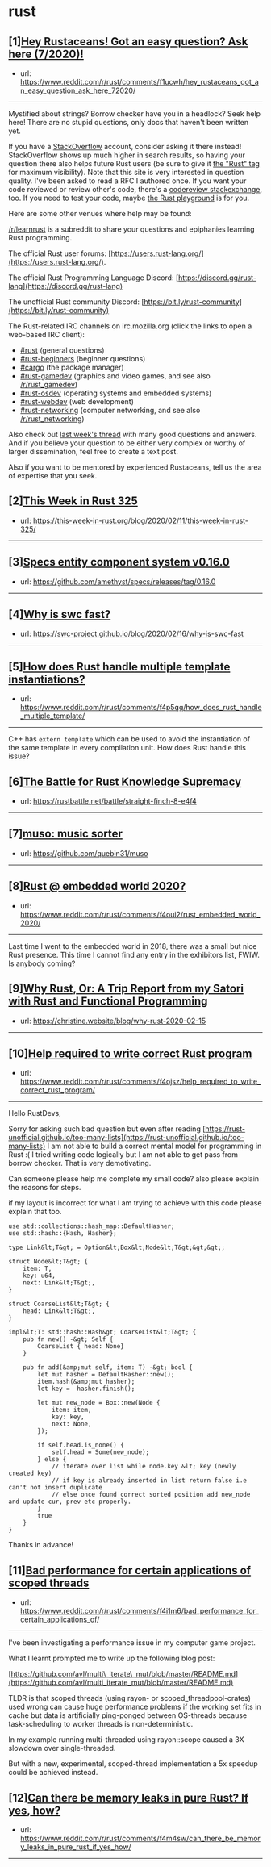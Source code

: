 # rust
## [1][Hey Rustaceans! Got an easy question? Ask here (7/2020)!](https://www.reddit.com/r/rust/comments/f1ucwh/hey_rustaceans_got_an_easy_question_ask_here_72020/)
- url: https://www.reddit.com/r/rust/comments/f1ucwh/hey_rustaceans_got_an_easy_question_ask_here_72020/
---
Mystified about strings? Borrow checker have you in a headlock? Seek help here! There are no stupid questions, only docs that haven't been written yet.

If you have a [StackOverflow](http://stackoverflow.com/) account, consider asking it there instead! StackOverflow shows up much higher in search results, so having your question there also helps future Rust users (be sure to give it [the "Rust" tag](http://stackoverflow.com/questions/tagged/rust) for maximum visibility). Note that this site is very interested in question quality. I've been asked to read a RFC I authored once. If you want your code reviewed or review other's code, there's a [codereview stackexchange](https://codereview.stackexchange.com/questions/tagged/rust), too. If you need to test your code, maybe [the Rust playground](https://play.rust-lang.org) is for you.

Here are some other venues where help may be found:

[/r/learnrust](https://www.reddit.com/r/learnrust) is a subreddit to share your questions and epiphanies learning Rust programming.

The official Rust user forums: [https://users.rust-lang.org/](https://users.rust-lang.org/).

The official Rust Programming Language Discord: [https://discord.gg/rust-lang](https://discord.gg/rust-lang)

The unofficial Rust community Discord: [https://bit.ly/rust-community](https://bit.ly/rust-community)

The Rust-related IRC channels on irc.mozilla.org (click the links to open a web-based IRC client):

 - [#rust](https://chat.mibbit.com/?server=irc.mozilla.org%3A%2B6697&amp;amp;channel=%23rust) (general questions)
 - [#rust-beginners](https://chat.mibbit.com/?server=irc.mozilla.org%3A%2B6697&amp;amp;channel=%23rust-beginners) (beginner questions)
 - [#cargo](https://chat.mibbit.com/?server=irc.mozilla.org%3A%2B6697&amp;amp;channel=%23cargo) (the package manager)
 - [#rust-gamedev](https://chat.mibbit.com/?server=irc.mozilla.org%3A%2B6697&amp;amp;channel=%23rust-gamedev) (graphics and video games, and see also [/r/rust_gamedev](https://www.reddit.com/r/rust_gamedev))
 - [#rust-osdev](https://chat.mibbit.com/?server=irc.mozilla.org%3A%2B6697&amp;amp;channel=%23rust-osdev) (operating systems and embedded systems)
 - [#rust-webdev](https://chat.mibbit.com/?server=irc.mozilla.org%3A%2B6697&amp;amp;channel=%23rust-webdev) (web development)
 - [#rust-networking](https://chat.mibbit.com/?server=irc.mozilla.org%3A%2B6697&amp;amp;channel=%23rust-networking) (computer networking, and see also [/r/rust_networking](https://www.reddit.com/r/rust_networking))

Also check out [last week's thread](https://reddit.com/r/rust/comments/ey2wte/hey_rustaceans_got_an_easy_question_ask_here/) with many good questions and answers. And if you believe your question to be either very complex or worthy of larger dissemination, feel free to create a text post.

Also if you want to be mentored by experienced Rustaceans, tell us the area of expertise that you seek.
## [2][This Week in Rust 325](https://www.reddit.com/r/rust/comments/f3a5hu/this_week_in_rust_325/)
- url: https://this-week-in-rust.org/blog/2020/02/11/this-week-in-rust-325/
---

## [3][Specs entity component system v0.16.0](https://www.reddit.com/r/rust/comments/f4obel/specs_entity_component_system_v0160/)
- url: https://github.com/amethyst/specs/releases/tag/0.16.0
---

## [4][Why is swc fast?](https://www.reddit.com/r/rust/comments/f4nddx/why_is_swc_fast/)
- url: https://swc-project.github.io/blog/2020/02/16/why-is-swc-fast
---

## [5][How does Rust handle multiple template instantiations?](https://www.reddit.com/r/rust/comments/f4p5qq/how_does_rust_handle_multiple_template/)
- url: https://www.reddit.com/r/rust/comments/f4p5qq/how_does_rust_handle_multiple_template/
---
C++ has `extern template` which can be used to avoid the instantiation of the same template in every compilation unit. How does Rust handle this issue?
## [6][The Battle for Rust Knowledge Supremacy](https://www.reddit.com/r/rust/comments/f4gouu/the_battle_for_rust_knowledge_supremacy/)
- url: https://rustbattle.net/battle/straight-finch-8-e4f4
---

## [7][muso: music sorter](https://www.reddit.com/r/rust/comments/f4k6qc/muso_music_sorter/)
- url: https://github.com/quebin31/muso
---

## [8][Rust @ embedded world 2020?](https://www.reddit.com/r/rust/comments/f4oui2/rust_embedded_world_2020/)
- url: https://www.reddit.com/r/rust/comments/f4oui2/rust_embedded_world_2020/
---
Last time I went to the embedded world in 2018, there was a small but nice Rust presence. This time I cannot find any entry in the exhibitors list, FWIW. Is anybody coming?
## [9][Why Rust, Or: A Trip Report from my Satori with Rust and Functional Programming](https://www.reddit.com/r/rust/comments/f4gmzm/why_rust_or_a_trip_report_from_my_satori_with/)
- url: https://christine.website/blog/why-rust-2020-02-15
---

## [10][Help required to write correct Rust program](https://www.reddit.com/r/rust/comments/f4ojsz/help_required_to_write_correct_rust_program/)
- url: https://www.reddit.com/r/rust/comments/f4ojsz/help_required_to_write_correct_rust_program/
---
Hello RustDevs,

Sorry for asking such bad question but even after reading [https://rust-unofficial.github.io/too-many-lists](https://rust-unofficial.github.io/too-many-lists) I am not able to build a correct mental model for programming in Rust :(  I tried writing code logically but I am not able to get pass from borrow checker. That is very demotivating.

Can someone please help me complete my small code? also please explain the reasons for steps.

if my layout is incorrect for what I am trying to achieve with this code please explain that too.

    use std::collections::hash_map::DefaultHasher;
    use std::hash::{Hash, Hasher};
    
    type Link&lt;T&gt; = Option&lt;Box&lt;Node&lt;T&gt;&gt;&gt;;
    
    struct Node&lt;T&gt; {
        item: T,
        key: u64,
        next: Link&lt;T&gt;,
    }
    
    struct CoarseList&lt;T&gt; {
        head: Link&lt;T&gt;,
    }
    
    impl&lt;T: std::hash::Hash&gt; CoarseList&lt;T&gt; {
        pub fn new() -&gt; Self {
            CoarseList { head: None}
        }
    
        pub fn add(&amp;mut self, item: T) -&gt; bool {
            let mut hasher = DefaultHasher::new();
            item.hash(&amp;mut hasher);
            let key =  hasher.finish();
    		
            let mut new_node = Box::new(Node {
                item: item,
                key: key,
                next: None,
            });
    		
            if self.head.is_none() {
                self.head = Some(new_node);
            } else {
    			// iterate over list while node.key &lt; key (newly created key)
    			// if key is already inserted in list return false i.e can't not insert duplicate
    			// else once found correct sorted position add new_node and update cur, prev etc properly.
            }
            true
        }
    }

Thanks in advance!
## [11][Bad performance for certain applications of scoped threads](https://www.reddit.com/r/rust/comments/f4i1m6/bad_performance_for_certain_applications_of/)
- url: https://www.reddit.com/r/rust/comments/f4i1m6/bad_performance_for_certain_applications_of/
---
I've been investigating a performance issue in my computer game project.

What I learnt prompted me to write up the following blog post:

[https://github.com/avl/multi\_iterate\_mut/blob/master/README.md](https://github.com/avl/multi_iterate_mut/blob/master/README.md)

TLDR is that scoped threads (using rayon- or scoped\_threadpool-crates) used wrong can cause huge performance problems if the working set fits in cache but data is artificially ping-ponged between OS-threads because task-scheduling to worker threads is non-deterministic.

In my example running multi-threaded using rayon::scope caused a 3X slowdown over single-threaded.

But with a new, experimental, scoped-thread implementation a 5x speedup could be achieved instead.
## [12][Can there be memory leaks in pure Rust? If yes, how?](https://www.reddit.com/r/rust/comments/f4m4sw/can_there_be_memory_leaks_in_pure_rust_if_yes_how/)
- url: https://www.reddit.com/r/rust/comments/f4m4sw/can_there_be_memory_leaks_in_pure_rust_if_yes_how/
---

